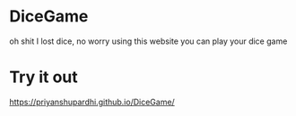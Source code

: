 # DiceGame
oh shit I lost dice, no worry using this website you can play your dice game

# Try it out 
https://priyanshupardhi.github.io/DiceGame/
